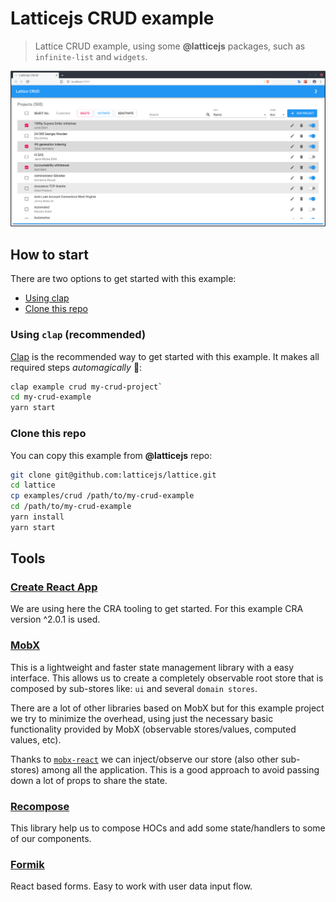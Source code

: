 # Latticejs CRUD example
> Lattice CRUD example, using some **@latticejs** packages, such as `infinite-list` and `widgets`.

![screenshot](screen.png?raw=true "CRUD Example")

## How to start
There are two options to get started with this example:
- [Using clap](#using-clap)
- [Clone this repo](clone-this-repo)

### Using `clap` (recommended) 
[Clap](https://github.com/latticejs/lattice/tree/master/packages/clap) is the recommended way to get started with this example. It makes all required steps _automagically_ 🚀:

```bash
clap example crud my-crud-project`
cd my-crud-example
yarn start
```

### Clone this repo
You can copy this example from **@latticejs** repo:
```bash 
git clone git@github.com:latticejs/lattice.git
cd lattice
cp examples/crud /path/to/my-crud-example
cd /path/to/my-crud-example
yarn install
yarn start
```

## Tools

### [Create React App](https://github.com/facebook/create-react-app)
We are using here the CRA tooling to get started. For this example CRA version ^2.0.1 is used.

### [MobX](https://github.com/mobxjs/mobx)
This is a lightweight and faster state management library with a easy interface. This allows us to create a completely observable root store that is composed by sub-stores like: `ui` and several `domain stores`.

There are a lot of other libraries based on MobX but for this example project we try to minimize the overhead, using just the necessary basic functionality provided by MobX (observable stores/values, computed values, etc).

Thanks to [`mobx-react`](https://github.com/mobxjs/mobx-react) we can inject/observe our store (also other sub-stores) among all the application. This is a good approach to avoid passing down a lot of props to share the state.

### [Recompose](https://github.com/acdlite/recompose)
This library help us to compose HOCs and add some state/handlers to some of our components.

### [Formik](https://github.com/jaredpalmer/formik)
React based forms. Easy to work with user data input flow.
